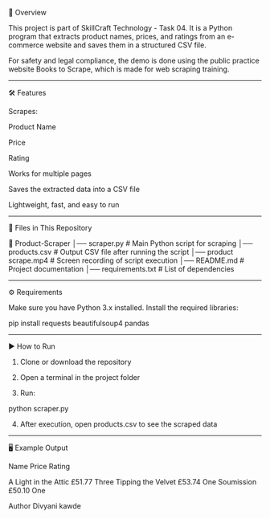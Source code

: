 📌 Overview

This project is part of SkillCraft Technology - Task 04.
It is a Python program that extracts product names, prices, and ratings from an e-commerce website and saves them in a structured CSV file.

For safety and legal compliance, the demo is done using the public practice website Books to Scrape, which is made for web scraping training.


---

🛠 Features

Scrapes:

Product Name

Price

Rating


Works for multiple pages

Saves the extracted data into a CSV file

Lightweight, fast, and easy to run



---

📂 Files in This Repository

📁 Product-Scraper
│── scraper.py           # Main Python script for scraping
│── products.csv         # Output CSV file after running the script
│── product scrape.mp4   # Screen recording of script execution
│── README.md            # Project documentation
│── requirements.txt     # List of dependencies


---

⚙️ Requirements

Make sure you have Python 3.x installed.
Install the required libraries:

pip install requests beautifulsoup4 pandas


---

▶️ How to Run

1. Clone or download the repository


2. Open a terminal in the project folder


3. Run:

python scraper.py


4. After execution, open products.csv to see the scraped data




---

🖥 Example Output

Name	Price	Rating

A Light in the Attic	£51.77	Three
Tipping the Velvet	£53.74	One
Soumission	£50.10	One


Author 
 Divyani kawde
